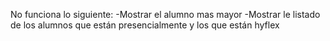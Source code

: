 No funciona lo siguiente: -Mostrar el alumno mas mayor -Mostrar le listado de los alumnos que están presencialmente y los que están hyflex
